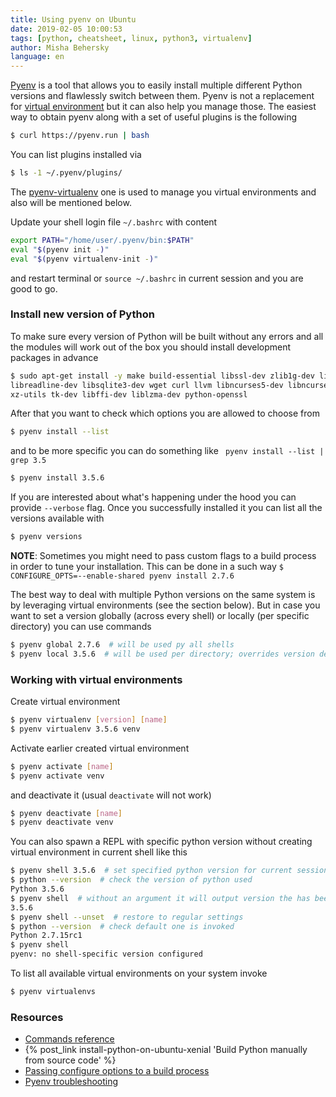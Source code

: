 ```yaml
---
title: Using pyenv on Ubuntu
date: 2019-02-05 10:00:53
tags: [python, cheatsheet, linux, python3, virtualenv]
author: Misha Behersky
language: en
---
```


[Pyenv](https://github.com/pyenv/pyenv) is a tool that allows you to easily install multiple different Python versions and flawlessly switch between them. Pyenv is not a replacement for [virtual environment](https://docs.python-guide.org/dev/virtualenvs/#lower-level-virtualenv) but it can also help you manage those.
The easiest way to obtain pyenv along with a set of useful plugins is the following

```bash
$ curl https://pyenv.run | bash
```

You can list plugins installed via

```bash
$ ls -1 ~/.pyenv/plugins/
```

The [pyenv-virtualenv](https://github.com/pyenv/pyenv-virtualenv) one is used to manage you virtual environments and also will be mentioned below.

Update your shell login file `~/.bashrc` with content

```bash
export PATH="/home/user/.pyenv/bin:$PATH"
eval "$(pyenv init -)"
eval "$(pyenv virtualenv-init -)"
```

and restart terminal or `source ~/.bashrc` in current session and you are good to go.

### Install new version of Python
To make sure every version of Python will be built without any errors and all the modules will work out of the box you should install development packages in advance

```bash
$ sudo apt-get install -y make build-essential libssl-dev zlib1g-dev libbz2-dev \
libreadline-dev libsqlite3-dev wget curl llvm libncurses5-dev libncursesw5-dev \
xz-utils tk-dev libffi-dev liblzma-dev python-openssl
```

After that you want to check which options you are allowed to choose from

```bash
$ pyenv install --list
```

and to be more specific you can do something like ` pyenv install --list | grep 3.5`

```bash
$ pyenv install 3.5.6
```

If you are interested about what's happening under the hood you can provide `--verbose` flag. Once you successfully installed it you can list all the versions available with

```bash
$ pyenv versions
```

**NOTE**: Sometimes you might need to pass custom flags to a build process in order to tune your installation. This can be done in a such way `$ CONFIGURE_OPTS=--enable-shared pyenv install 2.7.6`

The best way to deal with multiple Python versions on the same system is by leveraging virtual environments (see the section below). But in case you want to set a version globally (across every shell) or locally (per specific directory) you can use commands

```bash
$ pyenv global 2.7.6  # will be used py all shells
$ pyenv local 3.5.6  # will be used per directory; overrides version defined above
```

### Working with virtual environments
Create virtual environment

```bash
$ pyenv virtualenv [version] [name]
$ pyenv virtualenv 3.5.6 venv
```

Activate earlier created virtual environment

```bash
$ pyenv activate [name]
$ pyenv activate venv
```

and deactivate it (usual `deactivate` will not work)

```bash
$ pyenv deactivate [name]
$ pyenv deactivate venv
```

You can also spawn a REPL with specific python version without creating virtual environment in current shell like this

```bash
$ pyenv shell 3.5.6  # set specified python version for current session
$ python --version  # check the version of python used
Python 3.5.6
$ pyenv shell  # without an argument it will output version the has been set
3.5.6
$ pyenv shell --unset  # restore to regular settings
$ python --version  # check default one is invoked
Python 2.7.15rc1
$ pyenv shell
pyenv: no shell-specific version configured
```

To list all available virtual environments on your system invoke

```bash
$ pyenv virtualenvs
```

### Resources
* [Commands reference](https://github.com/pyenv/pyenv/blob/master/COMMANDS.md)
* {% post_link install-python-on-ubuntu-xenial 'Build Python manually from source code' %}
* [Passing configure options to a build process](https://github.com/pyenv/pyenv/issues/86)
* [Pyenv troubleshooting](https://github.com/pyenv/pyenv/wiki#troubleshooting--faq)
